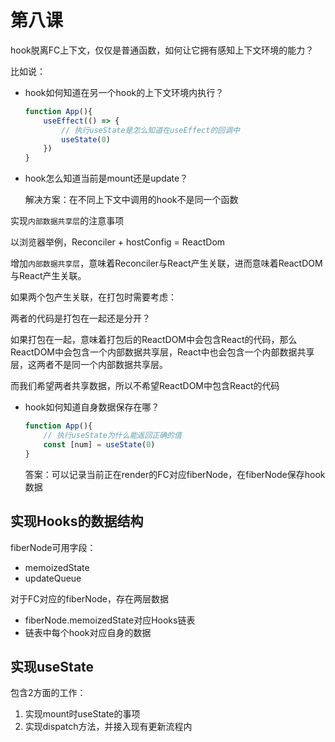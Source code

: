 # 第八课

hook脱离FC上下文，仅仅是普通函数，如何让它拥有感知上下文环境的能力？

比如说：

- hook如何知道在另一个hook的上下文环境内执行？

  ```javascript
  function App(){
      useEffect(() => {
          // 执行useState是怎么知道在useEffect的回调中
          useState(0)
      })
  }
  ```

- hook怎么知道当前是mount还是update？

  解决方案：在不同上下文中调用的hook不是同一个函数

实现`内部数据共享层`的注意事项

以浏览器举例，Reconciler + hostConfig = ReactDom

增加`内部数据共享层`，意味着Reconciler与React产生关联，进而意味着ReactDOM与React产生关联。

如果两个包产生关联，在打包时需要考虑：

两者的代码是打包在一起还是分开？

如果打包在一起，意味着打包后的ReactDOM中会包含React的代码，那么ReactDOM中会包含一个内部数据共享层，React中也会包含一个内部数据共享层，这两者不是同一个内部数据共享层。

而我们希望两者共享数据，所以不希望ReactDOM中包含React的代码

- hook如何知道自身数据保存在哪？

  ```javascript
  function App(){
      // 执行useState为什么能返回正确的值
      const [num] = useState(0)
  }
  ```

  答案：可以记录当前正在render的FC对应fiberNode，在fiberNode保存hook数据

## 实现Hooks的数据结构

fiberNode可用字段：

- memoizedState
- updateQueue

对于FC对应的fiberNode，存在两层数据

- fiberNode.memoizedState对应Hooks链表
- 链表中每个hook对应自身的数据

## 实现useState

包含2方面的工作：

1. 实现mount时useState的事项
2. 实现dispatch方法，并接入现有更新流程内